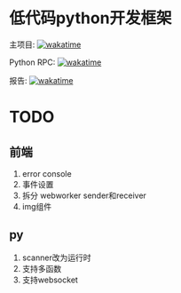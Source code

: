 # 低代码python开发框架

主项目: <a href="https://wakatime.com/badge/user/2f4644bc-9c2c-4ef4-a45b-54ad90d38434/project/f3bc974d-3424-41e4-bfbe-05eea6acf185"><img src="https://wakatime.com/badge/user/2f4644bc-9c2c-4ef4-a45b-54ad90d38434/project/f3bc974d-3424-41e4-bfbe-05eea6acf185.svg" alt="wakatime"></a>

Python RPC: <a href="https://wakatime.com/badge/user/2f4644bc-9c2c-4ef4-a45b-54ad90d38434/project/3891ec78-2923-4459-8dd1-d733dc1306a1"><img src="https://wakatime.com/badge/user/2f4644bc-9c2c-4ef4-a45b-54ad90d38434/project/3891ec78-2923-4459-8dd1-d733dc1306a1.svg" alt="wakatime"></a>

报告: <a href="https://wakatime.com/badge/user/2f4644bc-9c2c-4ef4-a45b-54ad90d38434/project/2e58d267-24db-491d-98c6-f40d12f6be44"><img src="https://wakatime.com/badge/user/2f4644bc-9c2c-4ef4-a45b-54ad90d38434/project/2e58d267-24db-491d-98c6-f40d12f6be44.svg" alt="wakatime"></a>

# TODO
## 前端
1. error console
2. 事件设置
3. 拆分 webworker sender和receiver
4. img组件

## py
1. scanner改为运行时
2. 支持多函数
3. 支持websocket
